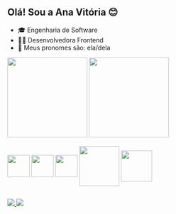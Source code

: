 ## Olá! Sou a Ana Vitória 😊  

- 🎓 Engenharia de Software
- 👩‍💻 Desenvolvedora Frontend  
- 🤝 Meus pronomes são: ela/dela

<div>
  <img height="180cm" src="https://github-readme-stats.vercel.app/api?username=claracjz&show_icons=true&theme=dracula"/>
  <img height="180cm" src="https://github-readme-stats.vercel.app/api/top-langs/?username=claracjz&layout=compact&langs_count=16&theme=dracula"/>
</div>

<div style="display: inline_block"><br>
<img align="center" height="50" width="50" src="https://cdn.jsdelivr.net/gh/devicons/devicon/icons/express/express-original.svg" />
<img align="center" height="50" width="50" src="https://cdn.jsdelivr.net/gh/devicons/devicon/icons/github/github-original.svg" />
<img align="center" height="50" width="50" src="https://cdn.jsdelivr.net/gh/devicons/devicon/icons/javascript/javascript-original.svg" />
<img align="center" height="90" width="90" src="https://cdn.jsdelivr.net/gh/devicons/devicon/icons/nodejs/nodejs-original-wordmark.svg" />
<img align="center" height="70" width="70" src="https://cdn.jsdelivr.net/gh/devicons/devicon/icons/git/git-original-wordmark.svg" />
</div>

##

<div>
  <a href= "mailto:anacvitoria00@gmail.com"><img src="https://img.shields.io/badge/Gmail-D14836?style=for-the-badge&logo=gmail&logoColor=white"</a>
  <a href= "https://www.linkedin.com/in/ana-vit%C3%B3ria-86572722a/"><img src="https://img.shields.io/badge/LinkedIn-0077B5?style=for-the-badge&logo=linkedin&logoColor=white"</a>
</div>
